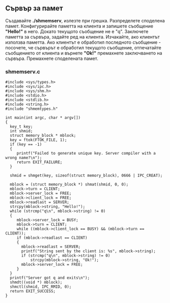 ## Сървър за памет

Създавайте **./shmemserv**, излезте при грешка. Разпределете споделена памет. Конфигурирайте паметта на клиента и запишете съобщение **"Hello!"** в него. Докато текущото съобщение не е "q". Заключете паметта за сървъра, задайте ред на клиента. Изчакайте, ако клиентът използва паметта. Ако клиентът е обработил последното съобщение - посочете, че сървърът е обработил текущото съобщение, отпечатайте съобщението от клиента и върнете **"Ok!"** премахнете заключването на сървъра. Премахнете споделената памет.

### shmemserv.c
```
#include <sys/types.h>
#include <sys/ipc.h>
#include <sys/shm.h>
#include <stdio.h>
#include <stdlib.h>
#include <string.h>
#include "shmemtypes.h"

int main(int argc, char * argv[])
{
  key_t key;
  int shmid;
  struct memory_block * mblock;
  key = ftok(FTOK_FILE, 1); 
  if (key == -1)
  {
     printf("Failed to generate unique key. Server compiler with a wrong name?\n");
     return EXIT_FAILURE;
  }

  shmid = shmget(key, sizeof(struct memory_block), 0666 | IPC_CREAT); 

  mblock = (struct memory_block *) shmat(shmid, 0, 0); 
  mblock->turn = CLIENT;
  mblock->server_lock = FREE;
  mblock->client_lock = FREE;
  mblock->readlast = SERVER;
  strcpy(mblock->string, "Hello!");
  while (strcmp("q\n", mblock->string) != 0)
  {
     mblock->server_lock = BUSY;
     mblock->turn = CLIENT;
     while ((mblock->client_lock == BUSY) && (mblock->turn == CLIENT));
     if (mblock->readlast == CLIENT)
     {
       mblock->readlast = SERVER;
       printf("String sent by the client is: %s", mblock->string);
       if (strcmp("q\n", mblock->string) != 0)
           strcpy(mblock->string, "Ok!");
       mblock->server_lock = FREE;
     }
  }
  printf("Server got q and exits\n");
  shmdt((void *) mblock);  
  shmctl(shmid, IPC_RMID, 0);     
  return EXIT_SUCCESS;
} 
```